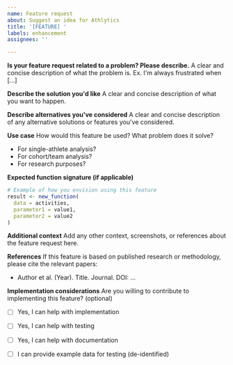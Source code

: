 ```yaml
---
name: Feature request
about: Suggest an idea for Athlytics
title: '[FEATURE] '
labels: enhancement
assignees: ''

---
```


**Is your feature request related to a problem? Please describe.**
A clear and concise description of what the problem is. Ex. I'm always frustrated when [...]

**Describe the solution you'd like**
A clear and concise description of what you want to happen.

**Describe alternatives you've considered**
A clear and concise description of any alternative solutions or features you've considered.

**Use case**
How would this feature be used? What problem does it solve?
- For single-athlete analysis?
- For cohort/team analysis?
- For research purposes?

**Expected function signature (if applicable)**
```r
# Example of how you envision using this feature
result <- new_function(
  data = activities,
  parameter1 = value1,
  parameter2 = value2
)
```

**Additional context**
Add any other context, screenshots, or references about the feature request here.

**References**
If this feature is based on published research or methodology, please cite the relevant papers:
- Author et al. (Year). Title. Journal. DOI: ...

**Implementation considerations**
Are you willing to contribute to implementing this feature? (optional)
- [ ] Yes, I can help with implementation
- [ ] Yes, I can help with testing
- [ ] Yes, I can help with documentation
- [ ] I can provide example data for testing (de-identified)

